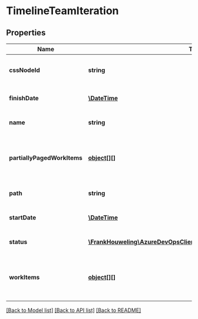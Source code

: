 # TimelineTeamIteration

## Properties
Name | Type | Description | Notes
------------ | ------------- | ------------- | -------------
**cssNodeId** | **string** | The iteration CSS Node Id | [optional] 
**finishDate** | [**\DateTime**](\DateTime.md) | The end date of the iteration | [optional] 
**name** | **string** | The iteration name | [optional] 
**partiallyPagedWorkItems** | [**object[][]**](array.md) | All the partially paged workitems in this iteration. | [optional] 
**path** | **string** | The iteration path | [optional] 
**startDate** | [**\DateTime**](\DateTime.md) | The start date of the iteration | [optional] 
**status** | [**\FrankHouweling\AzureDevOpsClient\Work\Model\TimelineIterationStatus**](TimelineIterationStatus.md) | The status of this iteration | [optional] 
**workItems** | [**object[][]**](array.md) | The work items that have been paged in this iteration | [optional] 

[[Back to Model list]](../README.md#documentation-for-models) [[Back to API list]](../README.md#documentation-for-api-endpoints) [[Back to README]](../README.md)


